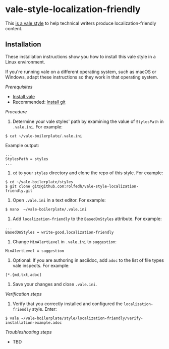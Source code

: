 # vale-style-localization-friendly

This [is a vale style](https://docs.errata.ai/vale/styles) to help technical writers produce localization-friendly content.

## Installation

These installation instructions show you how to install this vale style in a Linux environment.

If you're running vale on a different operating system, such as macOS or Windows, adapt these instructions so they work in that operating system.

*Prerequisites*
* [Install vale](https://docs.errata.ai/vale/install)
* Recommended: [Install git](https://git-scm.com/book/en/v2/Getting-Started-Installing-Git/)

*Procedure*

1. Determine your vale styles' path by examining the value of `StylesPath` in `.vale.ini`. For example:
```
$ cat ~/vale-boilerplate/.vale.ini
```
Example output:
```
...
StylesPath = styles
...
```

1. `cd` to your `styles` directory and clone the repo of this style. For example:
```
$ cd ~/vale-boilerplate/styles
$ git clone git@github.com:rolfedh/vale-style-localization-friendly.git
```

1. Open `.vale.ini` in a text editor. For example:
```
$ nano  ~/vale-boilerplate/.vale.ini
```

1. Add `localization-friendly` to the `BasedOnStyles` attribute. For example:
```
...
BasedOnStyles = write-good,localization-friendly
```

1. Change `MinAlertLevel` in `.vale.ini` to `suggestion`:
```
MinAlertLevel = suggestion
```

1. Optional: If you are authoring in asciidoc, add `adoc` to the list of file types vale inspects. For example:
```
[*.{md,txt,adoc]
```

1. Save your changes and close `.vale.ini`.

*Verification steps*

1. Verify that you correctly installed and configured the `localization-friendly` style. Enter:
```
$ vale ~/vale-boilerplate/style/localization-friendly/verify-installation-example.adoc
```

*Troubleshooting steps*

* TBD
